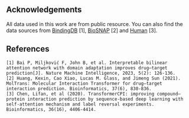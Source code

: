 ## Acknowledgements
All data used in this work are from public resource. You can also find the data sources from [BindingDB](https://github.com/peizhenbai/DrugBAN) [1], [BioSNAP](https://github.com/kexinhuang12345/MolTrans) [2] and [Human](https://github.com/lifanchen-simm/transformerCPI) [3].

## References
    [1] Bai P, Miljković F, John B, et al. Interpretable bilinear attention network with domain adaptation improves drug–target prediction[J]. Nature Machine Intelligence, 2023, 5(2): 126-136.
    [2] Huang, Kexin, Cao Xiao, Lucas M. Glass, and Jimeng Sun (2021). MolTrans: Molecular Interaction Transformer for drug–target interaction prediction. Bioinformatics, 37(6), 830-836.
    [3] Chen, Lifan, et al (2020). TransformerCPI: improving compound–protein interaction prediction by sequence-based deep learning with self-attention mechanism and label reversal experiments. Bioinformatics, 36(16), 4406-4414.